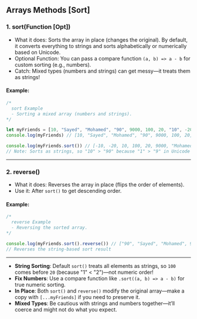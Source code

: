 ## Arrays Methods [Sort]

### 1. sort(Function [Opt])
- What it does: Sorts the array in place (changes the original). By default, it converts everything to strings and sorts alphabetically or numerically based on Unicode.
- Optional Function: You can pass a compare function `(a, b) => a - b` for custom sorting (e.g., numbers).
- Catch: Mixed types (numbers and strings) can get messy—it treats them as strings!

#### Example:
```javascript
/*
  sort Example
  - Sorting a mixed array (numbers and strings).
*/

let myFriends = [10, "Sayed", "Mohamed", "90", 9000, 100, 20, "10", -20, -10]
console.log(myFriends) // [10, "Sayed", "Mohamed", "90", 9000, 100, 20, "10", -20, -10]

console.log(myFriends.sort()) // [-10, -20, 10, 100, 20, 9000, "Mohamed", "Sayed", "90", "10"]
// Note: Sorts as strings, so "10" > "90" because "1" > "9" in Unicode
```

---

### 2. reverse()
- What it does: Reverses the array in place (flips the order of elements).
- Use it: After `sort()` to get descending order.

#### Example:
```javascript
/*
  reverse Example
  - Reversing the sorted array.
*/

console.log(myFriends.sort().reverse()) // ["90", "Sayed", "Mohamed", 9000, 20, 100, 10, -20, -10, "10"]
// Reverses the string-based sort result
```

---


- **String Sorting**: Default `sort()` treats all elements as strings, so `100` comes before `20` (because "1" < "2")—not numeric order!
- **Fix Numbers**: Use a compare function like `.sort((a, b) => a - b)` for true numeric sorting.
- **In Place**: Both `sort()` and `reverse()` modify the original array—make a copy with `[...myFriends]` if you need to preserve it.
- **Mixed Types**: Be cautious with strings and numbers together—it’ll coerce and might not do what you expect.
